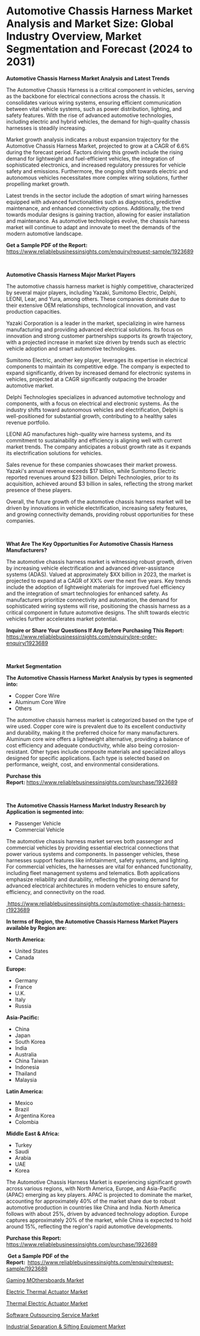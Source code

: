 <p><h1>Automotive Chassis Harness Market Analysis and Market Size: Global Industry Overview, Market Segmentation and Forecast (2024 to 2031)</h1></p><p><strong>Automotive Chassis Harness Market Analysis and Latest Trends</strong></p>
<p><p>The Automotive Chassis Harness is a critical component in vehicles, serving as the backbone for electrical connections across the chassis. It consolidates various wiring systems, ensuring efficient communication between vital vehicle systems, such as power distribution, lighting, and safety features. With the rise of advanced automotive technologies, including electric and hybrid vehicles, the demand for high-quality chassis harnesses is steadily increasing.</p><p>Market growth analysis indicates a robust expansion trajectory for the Automotive Chassis Harness Market, projected to grow at a CAGR of 6.6% during the forecast period. Factors driving this growth include the rising demand for lightweight and fuel-efficient vehicles, the integration of sophisticated electronics, and increased regulatory pressures for vehicle safety and emissions. Furthermore, the ongoing shift towards electric and autonomous vehicles necessitates more complex wiring solutions, further propelling market growth. </p><p>Latest trends in the sector include the adoption of smart wiring harnesses equipped with advanced functionalities such as diagnostics, predictive maintenance, and enhanced connectivity options. Additionally, the trend towards modular designs is gaining traction, allowing for easier installation and maintenance. As automotive technologies evolve, the chassis harness market will continue to adapt and innovate to meet the demands of the modern automotive landscape.</p></p>
<p><strong>Get a Sample PDF of the Report:&nbsp;</strong> <a href="https://www.reliablebusinessinsights.com/enquiry/request-sample/1923689?utm_campaign=117&utm_medium=2&utm_source=Github&utm_content=ia&utm_term=24102024&utm_id=automotive-chassis-harness">https://www.reliablebusinessinsights.com/enquiry/request-sample/1923689</a></p>
<p>&nbsp;</p>
<p><strong>Automotive Chassis Harness Major Market Players</strong></p>
<p><p>The automotive chassis harness market is highly competitive, characterized by several major players, including Yazaki, Sumitomo Electric, Delphi, LEONI, Lear, and Yura, among others. These companies dominate due to their extensive OEM relationships, technological innovation, and vast production capacities.</p><p>Yazaki Corporation is a leader in the market, specializing in wire harness manufacturing and providing advanced electrical solutions. Its focus on innovation and strong customer partnerships supports its growth trajectory, with a projected increase in market size driven by trends such as electric vehicle adoption and smart automotive technologies.</p><p>Sumitomo Electric, another key player, leverages its expertise in electrical components to maintain its competitive edge. The company is expected to expand significantly, driven by increased demand for electronic systems in vehicles, projected at a CAGR significantly outpacing the broader automotive market.</p><p>Delphi Technologies specializes in advanced automotive technology and components, with a focus on electrical and electronic systems. As the industry shifts toward autonomous vehicles and electrification, Delphi is well-positioned for substantial growth, contributing to a healthy sales revenue portfolio.</p><p>LEONI AG manufactures high-quality wire harness systems, and its commitment to sustainability and efficiency is aligning well with current market trends. The company anticipates a robust growth rate as it expands its electrification solutions for vehicles.</p><p>Sales revenue for these companies showcases their market prowess. Yazaki's annual revenue exceeds $17 billion, while Sumitomo Electric reported revenues around $23 billion. Delphi Technologies, prior to its acquisition, achieved around $3 billion in sales, reflecting the strong market presence of these players.</p><p>Overall, the future growth of the automotive chassis harness market will be driven by innovations in vehicle electrification, increasing safety features, and growing connectivity demands, providing robust opportunities for these companies.</p></p>
<p>&nbsp;</p>
<p><strong>What Are The Key Opportunities For Automotive Chassis Harness Manufacturers?</strong></p>
<p><p>The automotive chassis harness market is witnessing robust growth, driven by increasing vehicle electrification and advanced driver-assistance systems (ADAS). Valued at approximately $XX billion in 2023, the market is projected to expand at a CAGR of XX% over the next five years. Key trends include the adoption of lightweight materials for improved fuel efficiency and the integration of smart technologies for enhanced safety. As manufacturers prioritize connectivity and automation, the demand for sophisticated wiring systems will rise, positioning the chassis harness as a critical component in future automotive designs. The shift towards electric vehicles further accelerates market potential.</p></p>
<p><strong>Inquire or Share Your Questions If Any Before Purchasing This Report:</strong> <a href="https://www.reliablebusinessinsights.com/enquiry/pre-order-enquiry/1923689?utm_campaign=117&utm_medium=2&utm_source=Github&utm_content=ia&utm_term=24102024&utm_id=automotive-chassis-harness">https://www.reliablebusinessinsights.com/enquiry/pre-order-enquiry/1923689</a></p>
<p>&nbsp;</p>
<p><strong>Market Segmentation</strong></p>
<p><strong>The Automotive Chassis Harness Market Analysis by types is segmented into:</strong></p>
<p><ul><li>Copper Core Wire</li><li>Aluminum Core Wire</li><li>Others</li></ul></p>
<p><p>The automotive chassis harness market is categorized based on the type of wire used. Copper core wire is prevalent due to its excellent conductivity and durability, making it the preferred choice for many manufacturers. Aluminum core wire offers a lightweight alternative, providing a balance of cost efficiency and adequate conductivity, while also being corrosion-resistant. Other types include composite materials and specialized alloys designed for specific applications. Each type is selected based on performance, weight, cost, and environmental considerations.</p></p>
<p><strong>Purchase this Report:&nbsp;</strong><a href="https://www.reliablebusinessinsights.com/purchase/1923689?utm_campaign=117&utm_medium=2&utm_source=Github&utm_content=ia&utm_term=24102024&utm_id=automotive-chassis-harness">https://www.reliablebusinessinsights.com/purchase/1923689</a></p>
<p>&nbsp;</p>
<p><strong>The Automotive Chassis Harness Market Industry Research by Application is segmented into:</strong></p>
<p><ul><li>Passenger Vehicle</li><li>Commercial Vehicle</li></ul></p>
<p><p>The automotive chassis harness market serves both passenger and commercial vehicles by providing essential electrical connections that power various systems and components. In passenger vehicles, these harnesses support features like infotainment, safety systems, and lighting. For commercial vehicles, the harnesses are vital for enhanced functionality, including fleet management systems and telematics. Both applications emphasize reliability and durability, reflecting the growing demand for advanced electrical architectures in modern vehicles to ensure safety, efficiency, and connectivity on the road.</p></p>
<p><a href="https://www.reliablebusinessinsights.com/automotive-chassis-harness-r1923689?utm_campaign=117&utm_medium=2&utm_source=Github&utm_content=ia&utm_term=24102024&utm_id=automotive-chassis-harness">&nbsp;https://www.reliablebusinessinsights.com/automotive-chassis-harness-r1923689</a></p>
<p><strong>In terms of Region, the Automotive Chassis Harness Market Players available by Region are:</strong></p>
<p>
    <p> <strong> North America: </strong>
        <ul>
            <li>United States</li>
            <li>Canada</li>
        </ul>
        </p> 
    <p> <strong> Europe: </strong>
        <ul>
            <li>Germany</li>
            <li>France</li>
            <li>U.K.</li>
            <li>Italy</li>
            <li>Russia</li>
        </ul>
        </p> 
    <p> <strong> Asia-Pacific: </strong>
        <ul>
            <li>China</li>
            <li>Japan</li>
            <li>South Korea</li>
            <li>India</li>
            <li>Australia</li>
            <li>China Taiwan</li>
            <li>Indonesia</li>
            <li>Thailand</li>
            <li>Malaysia</li>
        </ul>
        </p> 
    <p> <strong> Latin America: </strong>
        <ul>
            <li>Mexico</li>
            <li>Brazil</li>
            <li>Argentina Korea</li>
            <li>Colombia</li>
        </ul>
        </p> 
    <p> <strong> Middle East & Africa: </strong>
        <ul>
            <li>Turkey</li>
            <li>Saudi</li>
            <li>Arabia</li>
            <li>UAE</li>
            <li>Korea</li>
        </ul>
    </p>
    </p>
<p><p>The Automotive Chassis Harness Market is experiencing significant growth across various regions, with North America, Europe, and Asia-Pacific (APAC) emerging as key players. APAC is projected to dominate the market, accounting for approximately 40% of the market share due to robust automotive production in countries like China and India. North America follows with about 25%, driven by advanced technology adoption. Europe captures approximately 20% of the market, while China is expected to hold around 15%, reflecting the region's rapid automotive developments.</p></p>
<p><strong>Purchase this Report: </strong><a href="https://www.reliablebusinessinsights.com/purchase/1923689?utm_campaign=117&utm_medium=2&utm_source=Github&utm_content=ia&utm_term=24102024&utm_id=automotive-chassis-harness">https://www.reliablebusinessinsights.com/purchase/1923689</a></p>
<p>&nbsp;<strong>Get a Sample PDF of the Report:&nbsp;&nbsp;</strong><a href="https://www.reliablebusinessinsights.com/enquiry/request-sample/1923689?utm_campaign=117&utm_medium=2&utm_source=Github&utm_content=ia&utm_term=24102024&utm_id=automotive-chassis-harness">https://www.reliablebusinessinsights.com/enquiry/request-sample/1923689</a></p>
<p><strong></strong></p>
<p><p><a href="https://github.com/fannklhimesu/Market-Research-Report-List-1/blob/main/gaming-mothersboards-market.md?utm_campaign=117&utm_medium=2&utm_source=Github&utm_content=ia&utm_term=24102024&utm_id=automotive-chassis-harness">Gaming MOthersboards Market</a></p><p><a href="https://issuu.com/reportprime-2/docs/electric-thermal-actuator-market-si_340a4788dd0e0d?utm_campaign=117&utm_medium=2&utm_source=Github&utm_content=ia&utm_term=24102024&utm_id=automotive-chassis-harness">Electric Thermal Actuator Market</a></p><p><a href="https://issuu.com/reportprime-2/docs/thermal-electric-actuator-market-si_eb643c42a2c77c?utm_campaign=117&utm_medium=2&utm_source=Github&utm_content=ia&utm_term=24102024&utm_id=automotive-chassis-harness">Thermal Electric Actuator Market</a></p><p><a href="https://www.linkedin.com/pulse/software-outsourcing-service-market-report-product-type-end-dg5uc?utm_campaign=117&utm_medium=2&utm_source=Github&utm_content=ia&utm_term=24102024&utm_id=automotive-chassis-harness">Software Outsourcing Service Market</a></p><p><a href="https://github.com/avilarotedlowkog/Market-Research-Report-List-1/blob/main/industrial-separation-sifting-equipment-market.md?utm_campaign=117&utm_medium=2&utm_source=Github&utm_content=ia&utm_term=24102024&utm_id=automotive-chassis-harness">Industrial Separation & Sifting Equipment Market</a></p></p>
